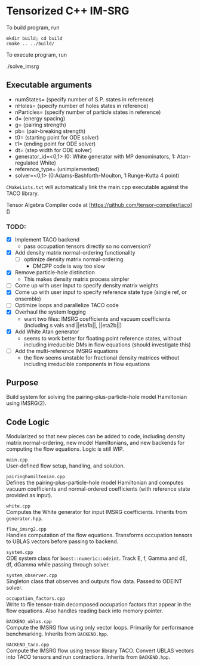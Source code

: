 # Tensorized C++ IM-SRG

To build program, run

    mkdir build; cd build
    cmake .. ../build/

To execute program, run

   ./solve_imsrg <args>

## Executable arguments

 - numStates=<int> (specify number of S.P. states in reference)
 - nHoles=<int> (specify number of holes states in reference)
 - nParticles=<int> (specify number of particle states in reference)
 - d=<double> (energy spacing)
 - g=<double> (pairing strength)
 - pb=<double> (pair-breaking strength)
 - t0=<double> (starting point for ODE solver)
 - t1=<double> (ending point for ODE solver)
 - dt=<double> (step width for ODE solver)
 - generator_id=<0,1> (0: White generator with MP denominators, 1: Atan-regulated White)
 - reference_type=<int> (unimplemented)
 - solver=<0,1> (0:Adams-Bashforth-Moulton, 1:Runge-Kutta 4 point)

`CMakeLists.txt` will automatically link the main.cpp executable against the TACO library.

Tensor Algebra Compiler code at [https://github.com/tensor-compiler/taco]()

### TODO:

- [x] Implement TACO backend
  - pass occupation tensors directly so no conversion?
- [x] Add density matrix normal-ordering functionality
  - [ ] optimize density matrix normal-ordering
    - DMCPP code is way too slow
- [x] Remove particle-hole distinction
  - This makes density matrix process simpler
- [ ] Come up with user input to specify density matrix weights
- [x] Come up with user input to specify reference state type (single ref, or ensemble)
- [ ] Optimize loops and parallelize TACO code
- [x] Overhaul the system logging
  - want two files: IMSRG coefficients and vacuum coefficients (including s vals and ||eta1b||, ||eta2b||)
- [x] Add White Atan generator
  - seems to work better for floating point reference states, without including irreducible DMs in flow equations (should investigate this)
- [ ] Add the multi-reference IMSRG equations
  - the flow seems unstable for fractional density matrices without including irreducible components in flow equations

## Purpose
Build system for solving the pairing-plus-particle-hole model Hamiltonian using IMSRG(2). 

## Code Logic
Modularized so that new pieces can be added to code, including density matrix normal-ordering, new model Hamiltonians, and new backends for computing the flow equations. Logic is still WIP. 

`main.cpp`\
User-defined flow setup, handling, and solution. 

`pairinghamiltonian.cpp`\
Defines the pairing-plus-particle-hole model Hamiltonian and computes vacuum coefficients and normal-ordered coefficients (with reference state provided as input).

`white.cpp`\
Computes the White generator for input IMSRG coefficients. Inherits from `generator.hpp`.

`flow_imsrg2.cpp`\
Handles computation of the flow equations. Transforms occupation tensors to UBLAS vectors before passing to backend.

`system.cpp`\
ODE system class for `boost::numeric::odeint`. Track E, f, Gamma and dE, df, dGamma while passing through solver.

`system_observer.cpp`\
Singleton class that observes and outputs flow data. Passed to ODEINT solver.

`occupation_factors.cpp`\
Write to file tensor-train decomposed occupation factors that appear in the flow equations. Also handles reading back into memory pointer.

`BACKEND_ublas.cpp`\
Compute the IMSRG flow using only vector loops. Primarily for performance benchmarking. Inherits from `BACKEND.hpp`.

`BACKEND_taco.cpp`\
Compute the IMSRG flow using tensor library TACO. Convert UBLAS vectors into TACO tensors and run contractions. Inherits from `BACKEND.hpp`.
